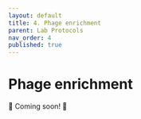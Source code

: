```yaml
---
layout: default
title: 4. Phage enrichment
parent: Lab Protocols
nav_order: 4
published: true
---
```



# Phage enrichment


🚧 Coming soon! 🚧